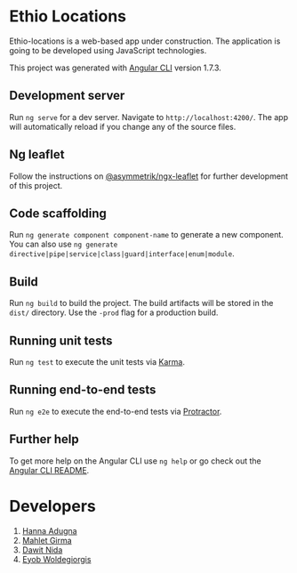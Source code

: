# Ethio Locations

Ethio-locations is a web-based app under construction. The application is going to be developed using JavaScript technologies. 

This project was generated with [Angular CLI](https://github.com/angular/angular-cli) version 1.7.3.

## Development server

Run `ng serve` for a dev server. Navigate to `http://localhost:4200/`. The app will automatically reload if you change any of the source files.

## Ng leaflet 

Follow the instructions on [@asymmetrik/ngx-leaflet](https://github.com/Asymmetrik/ngx-leaflet) for further development of this project. 

## Code scaffolding

Run `ng generate component component-name` to generate a new component. You can also use `ng generate directive|pipe|service|class|guard|interface|enum|module`.

## Build

Run `ng build` to build the project. The build artifacts will be stored in the `dist/` directory. Use the `-prod` flag for a production build.

## Running unit tests

Run `ng test` to execute the unit tests via [Karma](https://karma-runner.github.io).

## Running end-to-end tests

Run `ng e2e` to execute the end-to-end tests via [Protractor](http://www.protractortest.org/).

## Further help

To get more help on the Angular CLI use `ng help` or go check out the [Angular CLI README](https://github.com/angular/angular-cli/blob/master/README.md).


# Developers

1. [Hanna Adugna](https://github.com/hanna-Adugna)
2. [Mahlet Girma ](https://github.com/Mahlet5)
3. [Dawit Nida](https://github.com/dawitnida)
4. [Eyob Woldegiorgis](https://github.com/eyobw)

